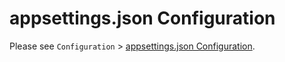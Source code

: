 # appsettings.json Configuration

Please see `Configuration` &gt; [appsettings.json Configuration](../config/appsettings).
